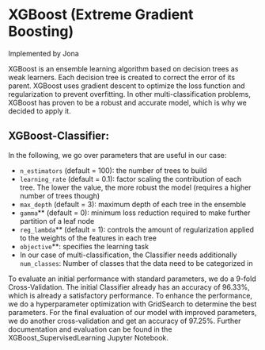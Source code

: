 # XGBoost (Extreme Gradient Boosting)
Implemented by Jona

XGBoost is an ensemble learning algorithm based on decision trees as weak learners. Each decision tree is created to correct the error of its parent. XGBoost uses gradient descent to optimize the loss function and regularization to prevent overfitting. In other multi-classification problems, XGBoost has proven to be a robust and accurate model, which is why we decided to apply it.

## XGBoost-Classifier:

In the following, we go over parameters that are useful in our case:
- `n_estimators` (default = 100): the number of trees to build
- `learning_rate` (default = 0.1): factor scaling the contribution of each tree. The lower the value, the more robust the model (requires a higher number of trees though)
- `max_depth` (default = 3): maximum depth of each tree in the ensemble
- `gamma`** (default = 0): minimum loss reduction required to make further partition of a leaf node
- `reg_lambda`** (default = 1): controls the amount of regularization applied to the weights of the features in each tree
- `objective`**: specifies the learning task
- In our case of multi-classification, the Classifier needs additionally `num_classes`: Number of classes that the data need to be categorized in

To evaluate an initial performance with standard parameters, we do a 9-fold Cross-Validation. The initial Classifier already has an accuracy of 96.33%, which is already a satisfactory performance. To enhance the performance, we do a hyperparameter optimization with GridSearch to determine the best parameters. For the final evaluation of our model with improved parameters, we do another cross-validation and get an accuracy of 97.25%. Further documentation and evaluation can be found in the XGBoost_SupervisedLearning Jupyter Notebook.
